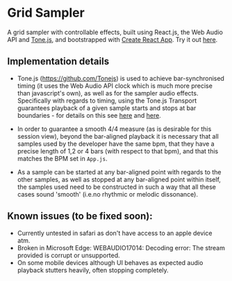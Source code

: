 # Grid Sampler
A grid sampler with controllable effects, built using React.js, the Web Audio API and [Tone.js](https://github.com/Tonejs), and bootstrapped with [Create React App](https://github.com/facebookincubator/create-react-app). Try it out [here](https://marcusmathioudakis.github.io/grid-sampler/).

## Implementation details

- Tone.js (https://github.com/Tonejs) is used to achieve bar-synchronised timing (it uses the Web Audio API clock which is much more precise than javascript's own), as well as for the sampler audio effects. Specifically with regards to timing, using the Tone.js Transport guarantees playback of a given sample starts and stops at bar boundaries - for details on this see [here](https://github.com/Tonejs/Tone.js/wiki/Transport) and [here](https://github.com/Tonejs/Tone.js/wiki/TransportTime).

- In order to guarantee a smooth 4/4 measure (as is desirable for this session view), beyond the bar-aligned playback it is necessary that all samples used by the developer have the same bpm, that they have a precise length of 1,2 or 4 bars (with respect to that bpm), and that this matches the BPM set in `App.js`.

- As a sample can be started at any bar-aligned point with regards to the other samples, as well as stopped at any bar-aligned point within itself, the samples used need to be constructed in such a way that all these cases sound 'smooth' (i.e.no rhythmic or melodic dissonance).


## Known issues (to be fixed soon):
- Currently untested in safari as don't have access to an apple device atm. 
- Broken in Microsoft Edge: WEBAUDIO17014: Decoding error: The stream provided is corrupt or unsupported.
- On some mobile devices although UI behaves as expected audio playback stutters heavily, often stopping completely.

